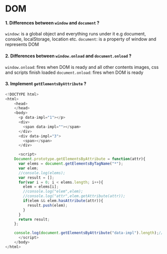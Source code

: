 # DOM 
#### 1. Differences between `window` and `document` ? 
`window`: is a global object and everything runs under it e.g document, console, localStorage, location etc.
`document`: is a property of window and represents DOM
#### 2. Differences between `window.onload` and `document.onload` ?
`window.onload`: fires when DOM is ready and all other contents images, css and scripts finish loaded
`document.onload`: fires when DOM is ready 
#### 3. Implement `getElementsByAttribute` ?
``` JavaScript
<!DOCTYPE html>
<html>
    <head>
    </head>
    <body>
      <p data-impl="1"></p>
      <div>
        <span data-impl=""></spam>
      </div>
      <div data-impl="3">
        <span></span>
      </div>

      <script>
	Document.prototype.getElementsByAttribute = function(attr){
	  var elems = document.getElementsByTagName("*");
	  var elem;
	  //console.log(elems);
	  var result = [];
	  for(var i = 0; i < elems.length; i++){
	    elem = elems[i];
	    //console.log("elem",elem);
	    //console.log("attr",elem.getAttribute(attr));
	    if(elem && elem.hasAttribute(attr)){
	      result.push(elem);
	    }
	  }
	  return result;
	};

	console.log(document.getElementsByAttribute("data-impl").length);// 3
      </script>
    </body>
</html>
```
